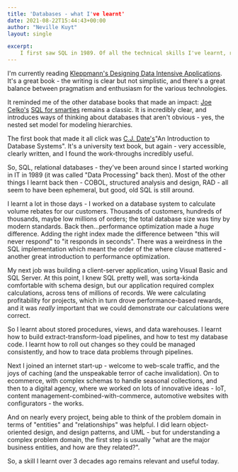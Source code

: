 ```yaml
---
title: 'Databases - what I've learnt'
date: 2021-08-22T15:44:43+00:00
author: "Neville Kuyt"
layout: single

excerpt:
    I first saw SQL in 1989. Of all the technical skills I've learnt, relational databases have been the most useful...
---
```


I'm currently reading [Kleppmann's Designing Data Intensive Applications](https://dataintensive.net/). It's a great book - the writing is clear but not simplistic, and there's a great balance between pragmatism and enthusiasm for the various technologies. 

It reminded me of the other database books that made an impact: [Joe Celko's](https://dl.acm.org/profile/81100357622) [SQL for smarties](https://www.goodreads.com/book/show/1046365.Joe_Celko_s_SQL_for_Smarties) remains a classic. It is incredibly clear, and introduces ways of thinking about databases that aren't obvious - yes, the nested set model for modeling hierarchies.

The first book that made it all click was [C.J. Date's](https://en.wikipedia.org/wiki/Christopher_J._Date)"An Introduction to Database Systems". It's a university text book, but again - very accessible, clearly written, and I found the work-throughs incredibly useful.

So, SQL, relational databases - they've been around since I started working in IT in 1989 (it was called "Data Processing" back then). Most of the other things I learnt back then - COBOL, structured analysis and design, RAD - all seem to have been ephemeral, but good, old SQL is still around. 

I learnt a lot in those days - I worked on a database system to calculate volume rebates for our customers. Thousands of customers, hundreds of thousands, maybe low millions of orders; the total database size was tiny by modern standards. Back then...performance optimization made a _huge_ difference. Adding the right index made the difference between "this will never respond" to "it responds in seconds". There was a weirdness in the SQL implementation which meant the order of the where clause mattered - another great introduction to performance optimization.

My next job was building a client-server application, using Visual Basic and SQL Server. At this point, I knew SQL pretty well, was sorta-kinda comfortable with schema design, but our application required complex calculations, across tens of millions of records. We were calculating profitability for projects, which in turn drove performance-based rewards, and it was _really_ important that we could demonstrate our calculations were correct.

So I learnt about stored procedures, views, and data warehouses. I learnt how to build extract-transform-load pipelines, and how to test my database code. I learnt how to roll out changes so they could be managed consistently, and how to trace data problems through pipelines.

Next I joined an internet start-up - welcome to web-scale traffic, and the joys of caching (and the unspeakable terror of cache invalidation). On to ecommerce, with complex schemas to handle seasonal collections, and then to a digital agency, where we worked on lots of innovative ideas - IoT, content management-combined-with-commerce, automotive websites with configurators - the works. 

And on nearly every project, being able to think of the problem domain in terms of "entities" and "relationships" was helpful. I did learn object-oriented design, and design patterns, and UML - but for understanding a complex problem domain, the first step is usually "what are the major business entities, and how are they related?".

So, a skill I learnt over 3 decades ago remains relevant and useful today. 